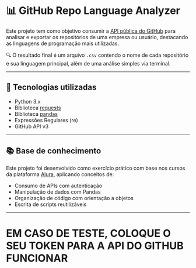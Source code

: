 # 📊 GitHub Repo Language Analyzer

Este projeto tem como objetivo consumir a [API pública do GitHub](https://docs.github.com/en/rest) para analisar e exportar os repositórios de uma empresa ou usuário, destacando as linguagens de programação mais utilizadas.

🔍 O resultado final é um arquivo `.csv` contendo o nome de cada repositório e sua linguagem principal, além de uma análise simples via terminal.

---

## 🚀 Tecnologias utilizadas

- Python 3.x
- Biblioteca [requests](https://pypi.org/project/requests/)
- Biblioteca [pandas](https://pandas.pydata.org/)
- Expressões Regulares (re)
- GitHub API v3

---

## 📚 Base de conhecimento

Este projeto foi desenvolvido como exercício prático com base nos cursos da plataforma [Alura](https://www.alura.com.br/), aplicando conceitos de:

- Consumo de APIs com autenticação
- Manipulação de dados com Pandas
- Organização de código com orientação a objetos
- Escrita de scripts reutilizáveis

---

# EM CASO DE TESTE, COLOQUE O SEU TOKEN PARA A API DO GITHUB FUNCIONAR